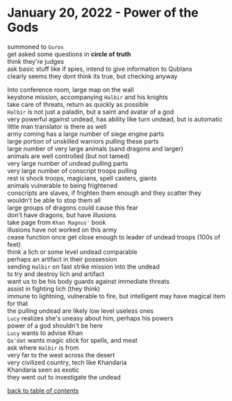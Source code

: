 # January 20, 2022 - Power of the Gods

summoned to `Guros`  
get asked some questions in **circle of truth**  
think they're judges  
ask basic stuff like if spies, intend to give information to Qublans  
clearly seems they dont think its true, but checking anyway  

Into conference room, large map on the wall  
keystone mission, accompanying `Halbir` and his knights  
take care of threats, return as quickly as possible  
`Halbir` is not just a paladin, but a saint and avatar of a god  
very powerful against undead, has ability like turn undead, but is automatic  
little man translator is there as well  
army coming has a large number of siege engine parts  
large portion of unskilled warriors pulling these parts  
large number of very large animals (sand dragons and larger)  
animals are well controlled (but not tamed)  
very large number of undead pulling parts  
very large number of conscript troops pulling  
rest is shock troops, magicians, spell casters, giants  
animals vulnerable to being frightened  
conscripts are slaves, if frighten them enough and they scatter they wouldn't be able to stop them all  
large groups of dragons could cause this fear  
don't have dragons, but have illusions  
take page from `Khan Magnus'` book  
illusions have not worked on this army  
cease function once get close enough to leader of undead troops (100s of feet)  
think a lich or some level undead comparable  
perhaps an artifact in their possession  
sending `Halbir` on fast strike mission into the undead  
to try and destroy lich and artifact  
want us to be his body guards against immediate threats  
assist in fighting lich (they think)  
immune to lightning, vulnerable to fire, but intelligent may have magical item for that  
the pulling undead are likely low level useless ones  
`Lucy` realizes she's uneasy about him, perhaps his powers  
power of a god shouldn't be here  
`Lucy` wants to advise Khan  
`Qa'dat` wants magic stick for spells, and meat  
ask where `Halbir` is from  
very far to the west across the desert  
very civilized country, tech like Khandaria  
Khandaria seen as exotic  
they went out to investigate the undead  


[back to table of contents](/sessions/TOC.md)
